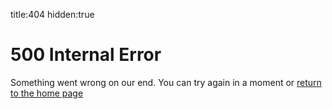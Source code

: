 title:404
hidden:true

# 500 Internal Error

Something went wrong on our end. You can try again in a moment or [return to the home page](/)